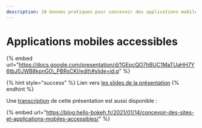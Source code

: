 ```yaml
---
description: 10 bonnes pratiques pour concevoir des applications mobiles accessibles
---
```


# Applications mobiles accessibles

{% embed url="https://docs.google.com/presentation/d/1GEpcQO7hBUC1MaTUaHH7Y6tbJ0JWB8kpnG0\_PBRsCKI/edit\#slide=id.p" %}

{% hint style="success" %}
Lien vers [les slides de la présentation](https://docs.google.com/presentation/d/1GEpcQO7hBUC1MaTUaHH7Y6tbJ0JWB8kpnG0_PBRsCKI/edit#slide=id.p)
{% endhint %}



Une [transcription](https://blog.hello-bokeh.fr/2021/01/14/concevoir-des-sites-et-applications-mobiles-accessibles/) de cette présentation est aussi disponible :

{% embed url="https://blog.hello-bokeh.fr/2021/01/14/concevoir-des-sites-et-applications-mobiles-accessibles/" %}





